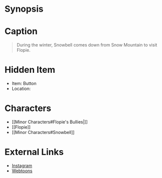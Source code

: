 # Synopsis


# Caption
> During the winter, Snowbell comes down from Snow Mountain to visit Flopie.

# Hidden Item
* Item: Button
* Location: <strike></strike>

# Characters
* [[Minor Characters#Flopie's Bullies|]]
* [[Flopie]]
* [[Minor Characters#Snowbell]]

# External Links
* [Instagram](https://www.instagram.com/p/CJKH0TyDkVL/?igshid=YmMyMTA2M2Y=)
* [Webtoons](https://www.webtoons.com/en/challenge/twistwood-tales/63-winter-weirdo/viewer?title_no=344740&episode_no=68)